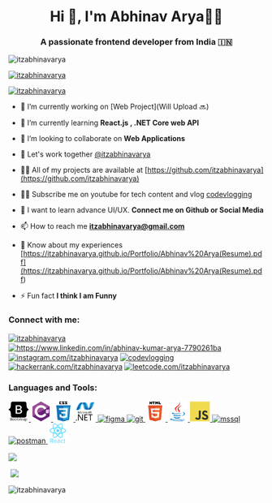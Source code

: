 <h1 align="center">Hi 👋, I'm Abhinav Arya👨‍💻</h1>
<h3 align="center">A passionate frontend developer from India 🇮🇳</h3>

<p align="left"> <img src="https://komarev.com/ghpvc/?username=itzabhinavarya&label=Profile%20views&color=0e75b6&style=flat" alt="itzabhinavarya" /> </p>

<p align="left"> <a href="https://github.com/ryo-ma/github-profile-trophy"><img src="https://github-profile-trophy.vercel.app/?username=itzabhinavarya" alt="itzabhinavarya" /></a> </p>

<p align="left"> <a href="https://twitter.com/itzabhinavarya" target="blank"><img src="https://img.shields.io/twitter/follow/itzabhinavarya?logo=twitter&style=for-the-badge" alt="itzabhinavarya" /></a> </p>

- 🔭 I’m currently working on [Web Project](Will Upload 🔜)

- 🌱 I’m currently learning **React.js , .NET Core web API**

- 👯 I’m looking to collaborate on **Web Applications**

- 🤝 Let's work together [@itzabhinavarya](https://www.linkedin.com/in/abhinav-kumar-arya-7790261ba/)

- 👨‍💻 All of my projects are available at [https://github.com/itzabhinavarya](https://github.com/itzabhinavarya)

- 👨‍💻 Subscribe me on youtube for tech content and vlog [codevlogging](codevlogging)

- 💬 I want to learn advance UI/UX. **Connect me on Github or Social Media**

- 📫 How to reach me **itzabhinavarya@gmail.com**

- 📄 Know about my experiences [https://itzabhinavarya.github.io/Portfolio/Abhinav%20Arya(Resume).pdf](<https://itzabhinavarya.github.io/Portfolio/Abhinav%20Arya(Resume).pdf>)

- ⚡ Fun fact **I think I am Funny**

<h3 align="left">Connect with me:</h3>
<p align="left">
<a href="https://twitter.com/itzabhinavarya" target="blank"><img align="center" src="https://raw.githubusercontent.com/rahuldkjain/github-profile-readme-generator/master/src/images/icons/Social/twitter.svg" alt="itzabhinavarya" height="30" width="40" /></a>
<a href="https://linkedin.com/in/https://www.linkedin.com/in/abhinav-kumar-arya-7790261ba" target="blank"><img align="center" src="https://raw.githubusercontent.com/rahuldkjain/github-profile-readme-generator/master/src/images/icons/Social/linked-in-alt.svg" alt="https://www.linkedin.com/in/abhinav-kumar-arya-7790261ba" height="30" width="40" /></a>
<a href="https://instagram.com/instagram.com/itzabhinavarya" target="blank"><img align="center" src="https://raw.githubusercontent.com/rahuldkjain/github-profile-readme-generator/master/src/images/icons/Social/instagram.svg" alt="instagram.com/itzabhinavarya" height="30" width="40" /></a>
<a href="https://www.youtube.com/c/codevlogging" target="blank"><img align="center" src="https://raw.githubusercontent.com/rahuldkjain/github-profile-readme-generator/master/src/images/icons/Social/youtube.svg" alt="codevlogging" height="30" width="40" /></a>
<a href="https://www.hackerrank.com/hackerrank.com/itzabhinavarya" target="blank"><img align="center" src="https://raw.githubusercontent.com/rahuldkjain/github-profile-readme-generator/master/src/images/icons/Social/hackerrank.svg" alt="hackerrank.com/itzabhinavarya" height="30" width="40" /></a>
<a href="https://www.leetcode.com/leetcode.com/itzabhinavarya" target="blank"><img align="center" src="https://raw.githubusercontent.com/rahuldkjain/github-profile-readme-generator/master/src/images/icons/Social/leet-code.svg" alt="leetcode.com/itzabhinavarya" height="30" width="40" /></a>
</p>

<h3 align="left">Languages and Tools:</h3>
<p align="left"> <a href="https://getbootstrap.com" target="_blank" rel="noreferrer"> <img src="https://raw.githubusercontent.com/devicons/devicon/master/icons/bootstrap/bootstrap-plain-wordmark.svg" alt="bootstrap" width="40" height="40"/> </a> <a href="https://www.w3schools.com/cs/" target="_blank" rel="noreferrer"> <img src="https://raw.githubusercontent.com/devicons/devicon/master/icons/csharp/csharp-original.svg" alt="csharp" width="40" height="40"/> </a> <a href="https://www.w3schools.com/css/" target="_blank" rel="noreferrer"> <img src="https://raw.githubusercontent.com/devicons/devicon/master/icons/css3/css3-original-wordmark.svg" alt="css3" width="40" height="40"/> </a> <a href="https://dotnet.microsoft.com/" target="_blank" rel="noreferrer"> <img src="https://raw.githubusercontent.com/devicons/devicon/master/icons/dot-net/dot-net-original-wordmark.svg" alt="dotnet" width="40" height="40"/> </a> <a href="https://www.figma.com/" target="_blank" rel="noreferrer"> <img src="https://www.vectorlogo.zone/logos/figma/figma-icon.svg" alt="figma" width="40" height="40"/> </a> <a href="https://git-scm.com/" target="_blank" rel="noreferrer"> <img src="https://www.vectorlogo.zone/logos/git-scm/git-scm-icon.svg" alt="git" width="40" height="40"/> </a> <a href="https://www.w3.org/html/" target="_blank" rel="noreferrer"> <img src="https://raw.githubusercontent.com/devicons/devicon/master/icons/html5/html5-original-wordmark.svg" alt="html5" width="40" height="40"/> </a> <a href="https://www.java.com" target="_blank" rel="noreferrer"> <img src="https://raw.githubusercontent.com/devicons/devicon/master/icons/java/java-original.svg" alt="java" width="40" height="40"/> </a> <a href="https://developer.mozilla.org/en-US/docs/Web/JavaScript" target="_blank" rel="noreferrer"> <img src="https://raw.githubusercontent.com/devicons/devicon/master/icons/javascript/javascript-original.svg" alt="javascript" width="40" height="40"/> </a> <a href="https://www.microsoft.com/en-us/sql-server" target="_blank" rel="noreferrer"> <img src="https://www.svgrepo.com/show/303229/microsoft-sql-server-logo.svg" alt="mssql" width="40" height="40"/> </a> <a href="https://postman.com" target="_blank" rel="noreferrer"> <img src="https://www.vectorlogo.zone/logos/getpostman/getpostman-icon.svg" alt="postman" width="40" height="40"/> </a> <a href="https://reactjs.org/" target="_blank" rel="noreferrer"> <img src="https://raw.githubusercontent.com/devicons/devicon/master/icons/react/react-original-wordmark.svg" alt="react" width="40" height="40"/> </a> </p>




<a href=""> <img align="center" src="https://github-readme-stats-sigma-five.vercel.app/api/top-langs/?username=itzabhinavarya&theme=react&line_height=40&hide=css"/> </a>

<p>&nbsp;<img align="center" src="https://github-readme-stats-sigma-five.vercel.app/api?username=itzabhinavarya&theme=react&line_height=40&hide=css)" /></p>



<p><img align="center" src="https://github-readme-streak-stats.herokuapp.com/?user=itzabhinavarya&" alt="itzabhinavarya" /></p>
